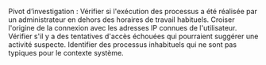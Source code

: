 Pivot d’investigation :
Vérifier si l'exécution des processus a été réalisée par un administrateur en dehors des horaires de travail habituels.
Croiser l'origine de la connexion avec les adresses IP connues de l'utilisateur.
Vérifier s'il y a des tentatives d'accès échouées qui pourraient suggérer une activité suspecte.
Identifier des processus inhabituels qui ne sont pas typiques pour le contexte système.
